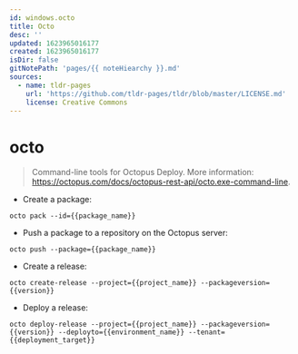 ```yaml
---
id: windows.octo
title: Octo
desc: ''
updated: 1623965016177
created: 1623965016177
isDir: false
gitNotePath: 'pages/{{ noteHiearchy }}.md'
sources:
  - name: tldr-pages
    url: 'https://github.com/tldr-pages/tldr/blob/master/LICENSE.md'
    license: Creative Commons
---
```

# octo

> Command-line tools for Octopus Deploy.
> More information: <https://octopus.com/docs/octopus-rest-api/octo.exe-command-line>.

- Create a package:

`octo pack --id={{package_name}}`

- Push a package to a repository on the Octopus server:

`octo push --package={{package_name}}`

- Create a release:

`octo create-release --project={{project_name}} --packageversion={{version}}`

- Deploy a release:

`octo deploy-release --project={{project_name}} --packageversion={{version}} --deployto={{environment_name}} --tenant={{deployment_target}}`

